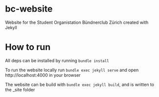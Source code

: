 # bc-website
Website for the Student Organistation Bündnerclub Zürich created with Jekyll

# How to run

All deps can be installed by running ```bundle install```

To run the website locally run ```bundle exec jekyll serve``` and open http://localhost:4000 in your browser

The website can be build with ```bundle exec jekyll build```, and is written to the _site folder
